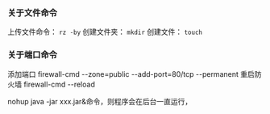 
### 关于文件命令
上传文件命令： `rz -by`
创建文件夹：  `mkdir`
创建文件：  `touch`

### 关于端口命令
添加端口
firewall-cmd --zone=public --add-port=80/tcp --permanent
重启防火墙
firewall-cmd  --reload

nohup java -jar xxx.jar&命令，则程序会在后台一直运行，


